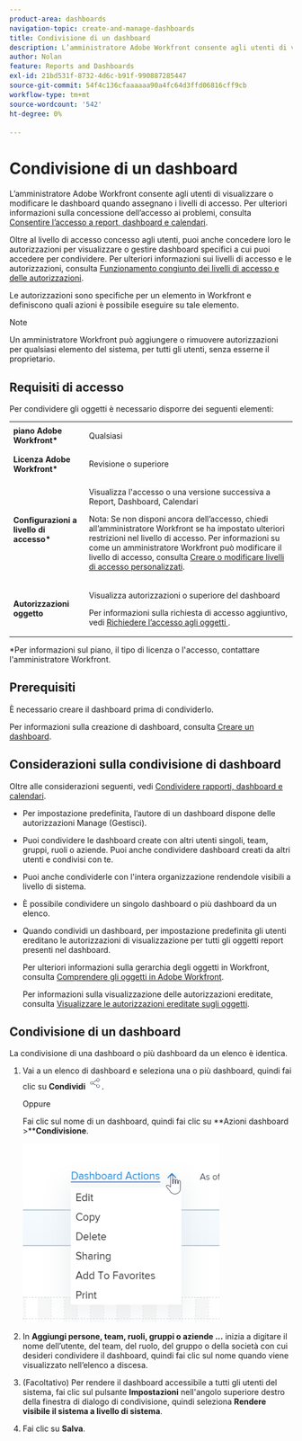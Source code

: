 ```yaml
---
product-area: dashboards
navigation-topic: create-and-manage-dashboards
title: Condivisione di un dashboard
description: L’amministratore Adobe Workfront consente agli utenti di visualizzare o modificare le dashboard quando assegnano i livelli di accesso. Oltre al livello di accesso concesso agli utenti, puoi anche concedere loro le autorizzazioni per visualizzare o gestire dashboard specifici a cui puoi accedere per condividere.
author: Nolan
feature: Reports and Dashboards
exl-id: 21bd531f-8732-4d6c-b91f-990887285447
source-git-commit: 54f4c136cfaaaaaa90a4fc64d3ffd06816cff9cb
workflow-type: tm+mt
source-wordcount: '542'
ht-degree: 0%

---
```


# Condivisione di un dashboard

L’amministratore Adobe Workfront consente agli utenti di visualizzare o modificare le dashboard quando assegnano i livelli di accesso. Per ulteriori informazioni sulla concessione dell’accesso ai problemi, consulta [Consentire l’accesso a report, dashboard e calendari](../../../administration-and-setup/add-users/configure-and-grant-access/grant-access-reports-dashboards-calendars.md).

Oltre al livello di accesso concesso agli utenti, puoi anche concedere loro le autorizzazioni per visualizzare o gestire dashboard specifici a cui puoi accedere per condividere. Per ulteriori informazioni sui livelli di accesso e le autorizzazioni, consulta [Funzionamento congiunto dei livelli di accesso e delle autorizzazioni](../../../administration-and-setup/add-users/access-levels-and-object-permissions/how-access-levels-permissions-work-together.md).

Le autorizzazioni sono specifiche per un elemento in Workfront e definiscono quali azioni è possibile eseguire su tale elemento.

>[!NOTE]
>
>Un amministratore Workfront può aggiungere o rimuovere autorizzazioni per qualsiasi elemento del sistema, per tutti gli utenti, senza esserne il proprietario.

## Requisiti di accesso

Per condividere gli oggetti è necessario disporre dei seguenti elementi:

<table style="table-layout:auto"> 
 <col> 
 <col> 
 <tbody> 
  <tr> 
   <td role="rowheader"><strong>piano Adobe Workfront*</strong></td> 
   <td> <p>Qualsiasi </p> </td> 
  </tr> 
  <tr> 
   <td role="rowheader"><strong>Licenza Adobe Workfront*</strong></td> 
   <td> <p>Revisione o superiore</p> </td> 
  </tr> 
  <tr> 
   <td role="rowheader"><strong>Configurazioni a livello di accesso*</strong></td> 
   <td> <p>Visualizza l'accesso o una versione successiva a Report, Dashboard, Calendari</p> <p>Nota: Se non disponi ancora dell’accesso, chiedi all’amministratore Workfront se ha impostato ulteriori restrizioni nel livello di accesso. Per informazioni su come un amministratore Workfront può modificare il livello di accesso, consulta <a href="../../../administration-and-setup/add-users/configure-and-grant-access/create-modify-access-levels.md" class="MCXref xref">Creare o modificare livelli di accesso personalizzati</a>.</p> </td> 
  </tr> 
  <tr> 
   <td role="rowheader"><strong>Autorizzazioni oggetto</strong></td> 
   <td> <p>Visualizza autorizzazioni o superiore del dashboard</p> <p>Per informazioni sulla richiesta di accesso aggiuntivo, vedi <a href="../../../workfront-basics/grant-and-request-access-to-objects/request-access.md" class="MCXref xref">Richiedere l’accesso agli oggetti </a>.</p> </td> 
  </tr> 
 </tbody> 
</table>

&#42;Per informazioni sul piano, il tipo di licenza o l&#39;accesso, contattare l&#39;amministratore Workfront.

## Prerequisiti

È necessario creare il dashboard prima di condividerlo.

Per informazioni sulla creazione di dashboard, consulta [Creare un dashboard](../../../reports-and-dashboards/dashboards/creating-and-managing-dashboards/create-dashboard.md).

## Considerazioni sulla condivisione di dashboard

Oltre alle considerazioni seguenti, vedi [Condividere rapporti, dashboard e calendari](../../../workfront-basics/grant-and-request-access-to-objects/permissions-reports-dashboards-calendars.md).

* Per impostazione predefinita, l’autore di un dashboard dispone delle autorizzazioni Manage (Gestisci).

* Puoi condividere le dashboard create con altri utenti singoli, team, gruppi, ruoli o aziende. Puoi anche condividere dashboard creati da altri utenti e condivisi con te.
* Puoi anche condividerle con l&#39;intera organizzazione rendendole visibili a livello di sistema.
* È possibile condividere un singolo dashboard o più dashboard da un elenco.
* Quando condividi un dashboard, per impostazione predefinita gli utenti ereditano le autorizzazioni di visualizzazione per tutti gli oggetti report presenti nel dashboard.

   Per ulteriori informazioni sulla gerarchia degli oggetti in Workfront, consulta [Comprendere gli oggetti in Adobe Workfront](../../../workfront-basics/navigate-workfront/workfront-navigation/understand-objects.md).

   Per informazioni sulla visualizzazione delle autorizzazioni ereditate, consulta [Visualizzare le autorizzazioni ereditate sugli oggetti](../../../workfront-basics/grant-and-request-access-to-objects/view-inherited-permissions-on-objects.md).

## Condivisione di un dashboard

La condivisione di una dashboard o più dashboard da un elenco è identica.

1. Vai a un elenco di dashboard e seleziona una o più dashboard, quindi fai clic su **Condividi** ![](assets/share-icon.png).

   Oppure

   Fai clic sul nome di un dashboard, quindi fai clic su **Azioni dashboard >****Condivisione**.

   ![](assets/qs-dashboard-actions-menu-350x318.png)

1. In **Aggiungi persone, team, ruoli, gruppi o aziende ...** inizia a digitare il nome dell’utente, del team, del ruolo, del gruppo o della società con cui desideri condividere il dashboard, quindi fai clic sul nome quando viene visualizzato nell’elenco a discesa.
1. (Facoltativo) Per rendere il dashboard accessibile a tutti gli utenti del sistema, fai clic sul pulsante **Impostazioni** nell&#39;angolo superiore destro della finestra di dialogo di condivisione, quindi seleziona **Rendere visibile il sistema a livello di sistema**.

1. Fai clic su **Salva**.
